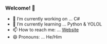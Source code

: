 ### Welcome! 👋


- 🔭 I’m currently working on ... C#
- 🌱 I’m currently learning ... Python & YOLOL
- 📫 How to reach me: ... [Website](https://nicholson.codes/)
- 😄 Pronouns: ... He/Him

